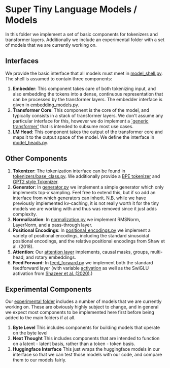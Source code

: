 # Super Tiny Language Models / Models

In this folder we implement a set of basic components for tokenizers and transformer layers. Additionally we include an experimental folder with a set of models that we are currently working on.

## Interfaces
We provide the basic interface that all models must meet in [model_shell.py](model_shell.py).
The shell is assumed to contain three components:
1. **Embedder**: This component takes care of both tokenizing input, and also embedding the tokens into a dense, continuous representation that can be processed by the transformer layers. The embedder interface is given in [embedding_models.py](embedding_models.py).
2. **Transformer Core**: This component is the core of the model, and typically consists in a stack of transformer layers. We don't assume any particular interface for this, however we do implement a [`generic transformer'](core_models.py) that is intended to subsume most use cases.
3. **LM Head**: This component takes the output of the transformer core and maps it to the output space of the model. We define the interface in [model_heads.py](model_heads.py).

## Other Components
1. **Tokenizer**:
The tokenization interface can be found in [tokenizers/base_class.py](components/tokenizers/base_class.py). We additionally provide a [BPE tokenizer](components/tokenizers/bpe.py) and [GPT2 style Tokenizer](components/tokenizers/gpt2.py).
1. **Generator**:
In [generator.py](generator.py) we implement a simple generator which only implements top-$k$ sampling. Feel free to extend this, but if so add an interface from which generators can inherit.
N.B. while we have previously implemented kv-caching, it is not really worth it for the tiny models we are working with and thus was removed since it just adds complexity.
2. **Normalization**:
In [normalization.py](components/layers/normalization.py) we implement RMSNorm, LayerNorm, and a pass-through layer.
3. **Positional Encodings**:
In [positional_encodings.py](components/positional_encodings.py) we implement a variety of positional encodings, including the standard sinusoidal positional encodings, and the relative positional encodings from Shaw et al. (2018).
5. **Attention**:
Our [attention layer](components/layers/attention.py) implements, causal masks, groups, multi-head, and rotary embeddings.
6. **Feed Forward**:
In [feed_forward.py](components/layers/feedforward.py) we implement both the standard feedforward layer (with variable [activation](components/layers/activations.py) as well as the SwiGLU activation from [Shazeer et al. (2020)](
https://arxiv.org/abs/2002.05202).)

## Experimental Components
Our [experimental folder](experimental/README.md) includes a number of models that we are currently working on. These are obviously highly subject to change, and in general we expect most components to be implemented here first before being added to the main folders if at all.
1. **Byte Level** This includes components for building models that operate on the byte level
2. **Next Thought** This includes components that are intended to function on a latent - latent basis, rather than a token - token basis.
3. **Huggingface Interface** This just wraps the huggingface models in our interface so that we can test those models with our code, and compare them to our models fairly.
